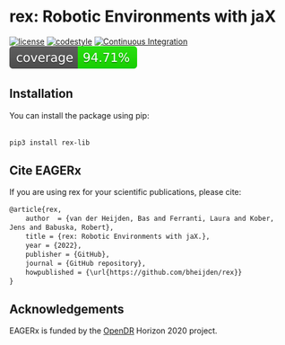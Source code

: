 # rex: Robotic Environments with jaX

[![license](https://img.shields.io/badge/License-Apache_2.0-blue.svg)](https://opensource.org/licenses/Apache-2.0)
[![codestyle](https://img.shields.io/badge/code%20style-black-000000.svg)](https://github.com/psf/black)
[![Continuous Integration](https://github.com/bheijden/rex/actions/workflows/ci.yml/badge.svg?branch=master)](https://github.com/bheijden/rex/actions/workflows/ci.yml)
[![Test Coverage](coverage.svg)](https://github.com/eager-dev/eagerx_template/actions/workflows/ci.yml)


[//]: # (What is the `eagerx_template` package)

[//]: # (-------------------------------------)

[//]: # ()
[//]: # (This repository provides a template for creating EAGERx packages.)

[//]: # (EAGERx &#40;Engine Agnostic Graph Environments for Robotics&#41; enables users to easily define new tasks, switch from one sensor to another, and switch from simulation to reality with a single line of code by being invariant to the physics engine.)

[//]: # ()
[//]: # ([The core repository is available here.]&#40;https://github.com/eager-dev/eagerx&#41;)

[//]: # ([Full documentation and tutorials &#40;including package creation and contributing&#41; are available here.]&#40;https://eagerx.readthedocs.io/en/master/&#41;)

Installation
------------

You can install the package using pip:

```bash

pip3 install rex-lib

```

Cite EAGERx
-----------

If you are using rex for your scientific publications, please cite:

``` {.sourceCode .bibtex}
@article{rex,
    author  = {van der Heijden, Bas and Ferranti, Laura and Kober, Jens and Babuska, Robert},
    title = {rex: Robotic Environments with jaX.},
    year = {2022},
    publisher = {GitHub},
    journal = {GitHub repository},
    howpublished = {\url{https://github.com/bheijden/rex}}
}
```

Acknowledgements
----------------

EAGERx is funded by the [OpenDR](https://opendr.eu/) Horizon 2020
project.